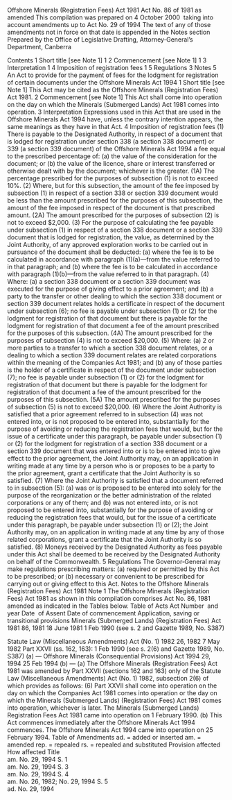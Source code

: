 
Offshore Minerals (Registration Fees) Act 1981
Act No. 86 of 1981 as amended
This compilation was prepared on 4 October 2000  taking into account amendments up to Act No. 29 of 1994
The text of any of those amendments not in force on that date is appended in the Notes section
Prepared by the Office of Legislative Drafting, Attorney‑General’s Department, Canberra
  
  
  
Contents
1	Short title [see Note 1]	1
2	Commencement [see Note 1]	1
3	Interpretation	1
4	Imposition of registration fees	1
5	Regulations	3
Notes		5
An Act to provide for the payment of fees for the lodgment for registration of certain documents under the Offshore Minerals Act 1994
1  Short title [see Note 1]
		This Act may be cited as the Offshore Minerals (Registration Fees) Act 1981.
2  Commencement [see Note 1]
		This Act shall come into operation on the day on which the Minerals (Submerged Lands) Act 1981 comes into operation.
3  Interpretation
		Expressions used in this Act that are used in the Offshore Minerals Act 1994 have, unless the contrary intention appears, the same meanings as they have in that Act.
4  Imposition of registration fees
	(1)	There is payable to the Designated Authority, in respect of a document that is lodged for registration under section 338 (a section 338 document) or 339 (a section 339 document) of the Offshore Minerals Act 1994 a fee equal to the prescribed percentage of:
	(a)	the value of the consideration for the document; or
	(b)	the value of the licence, share or interest transferred or otherwise dealt with by the document;
whichever is the greater.
	(1A)	The percentage prescribed for the purposes of subsection (1) is not to exceed 10%.
	(2)	Where, but for this subsection, the amount of the fee imposed by subsection (1) in respect of a section 338 or section 339 document would be less than the amount prescribed for the purposes of this subsection, the amount of the fee imposed in respect of the document is that prescribed amount.
	(2A)	The amount prescribed for the purposes of subsection (2) is not to exceed $2,000.
	(3)	For the purpose of calculating the fee payable under subsection (1) in respect of a section 338 document or a section 339 document that is lodged for registration, the value, as determined by the Joint Authority, of any approved exploration works to be carried out in pursuance of the document shall be deducted:
	(a)	where the fee is to be calculated in accordance with paragraph (1)(a)—from the value referred to in that paragraph; and
	(b)	where the fee is to be calculated in accordance with paragraph (1)(b)—from the value referred to in that paragraph.
	(4)	Where:
	(a)	a section 338 document or a section 339 document was executed for the purpose of giving effect to a prior agreement; and
	(b)	a party to the transfer or other dealing to which the section 338 document or section 339 document relates holds a certificate in respect of the document under subsection (6);
no fee is payable under subsection (1) or (2) for the lodgment for registration of that document but there is payable for the lodgment for registration of that document a fee of the amount prescribed for the purposes of this subsection.
	(4A)	The amount prescribed for the purposes of subsection (4) is not to exceed $20,000.
	(5)	Where:
	(a)	2 or more parties to a transfer to which a section 338 document relates, or a dealing to which a section 339 document relates are related corporations within the meaning of the Companies Act 1981; and
	(b)	any of those parties is the holder of a certificate in respect of the document under subsection (7);
no fee is payable under subsection (1) or (2) for the lodgment for registration of that document but there is payable for the lodgment for registration of that document a fee of the amount prescribed for the purposes of this subsection.
	(5A)	The amount prescribed for the purposes of subsection (5) is not to exceed $20,000.
	(6)	Where the Joint Authority is satisfied that a prior agreement referred to in subsection (4) was not entered into, or is not proposed to be entered into, substantially for the purpose of avoiding or reducing the registration fees that would, but for the issue of a certificate under this paragraph, be payable under subsection (1) or (2) for the lodgment for registration of a section 338 document or a section 339 document that was entered into or is to be entered into to give effect to the prior agreement, the Joint Authority may, on an application in writing made at any time by a person who is or proposes to be a party to the prior agreement, grant a certificate that the Joint Authority is so satisfied.
	(7)	Where the Joint Authority is satisfied that a document referred to in subsection (5):
	(a)	was or is proposed to be entered into solely for the purpose of the reorganization or the better administration of the related corporations or any of them; and
	(b)	was not entered into, or is not proposed to be entered into, substantially for the purpose of avoiding or reducing the registration fees that would, but for the issue of a certificate under this paragraph, be payable under subsection (1) or (2);
the Joint Authority may, on an application in writing made at any time by any of those related corporations, grant a certificate that the Joint Authority is so satisfied.
	(8)	Moneys received by the Designated Authority as fees payable under this Act shall be deemed to be received by the Designated Authority on behalf of the Commonwealth.
5  Regulations
		The Governor‑General may make regulations prescribing matters:
	(a)	required or permitted by this Act to be prescribed; or
	(b)	necessary or convenient to be prescribed for carrying out or giving effect to this Act. 
Notes to the Offshore Minerals (Registration Fees) Act 1981
Note 1
The Offshore Minerals (Registration Fees) Act 1981 as shown in this compilation comprises Act No. 86, 1981 amended as indicated in the Tables below.
Table of Acts
Act
Number  and year
Date  of Assent
Date of commencement
Application, saving or transitional provisions
Minerals (Submerged Lands) (Registration Fees) Act 1981
86, 1981
18 June 1981
1 Feb 1990 (see s. 2 and Gazette 1989, No. S387)

Statute Law (Miscellaneous Amendments) Act (No. 1) 1982
26, 1982
7 May 1982
Part XXVII (ss. 162, 163): 1 Feb 1990 (see s. 2(6) and Gazette 1989, No. S387) (a)
—
Offshore Minerals (Consequential Provisions) Act 1994
29, 1994
25 Feb 1994
(b)
—
(a)	The Offshore Minerals (Registration Fees) Act 1981 was amended by Part XXVII (sections 162 and 163) only of the Statute Law (Miscellaneous Amendments) Act (No. 1) 1982, subsection 2(6) of which provides as follows:
	(6)	Part XXVII shall come into operation on the day on which the Companies Act 1981 comes into operation or the day on which the Minerals (Submerged Lands) (Registration Fees) Act 1981 comes into operation, whichever is later.
	The Minerals (Submerged Lands) Registration Fees Act 1981 came into operation on 1 February 1990.
(b)	This Act commences immediately after the Offshore Minerals Act 1994 commences.
	The Offshore Minerals Act 1994 came into operation on 25 February 1994. 
Table of Amendments
ad. = added or inserted      am. = amended      rep. = repealed      rs. = repealed and substituted
Provision affected
How affected
Title	
am. No. 29, 1994
S. 1	
am. No. 29, 1994
S. 3	
am. No. 29, 1994
S. 4	
am. No. 26, 1982; No. 29, 1994
S. 5	
ad. No. 29, 1994

